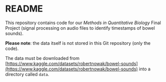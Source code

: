 # README

This repository contains code for our *Methods in Quantitative Biology* Final Project (signal processing on audio files to identify timestamps of bowel sounds).

**Please note**: the data itself is not stored in this Git repository (only the code). 

The data must be downloaded from [https://www.kaggle.com/datasets/robertnowak/bowel-sounds](https://www.kaggle.com/datasets/robertnowak/bowel-sounds) into a directory called `data`. 